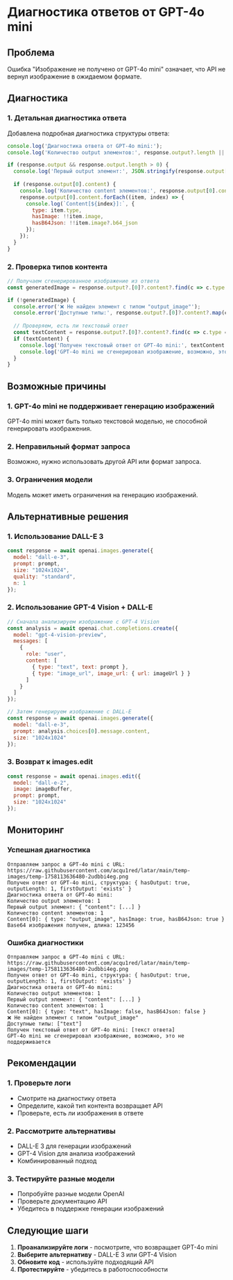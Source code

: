 # Диагностика ответов от GPT-4o mini

## Проблема

Ошибка "Изображение не получено от GPT-4o mini" означает, что API не вернул изображение в ожидаемом формате.

## Диагностика

### 1. Детальная диагностика ответа

Добавлена подробная диагностика структуры ответа:

```javascript
console.log('Диагностика ответа от GPT-4o mini:');
console.log('Количество output элементов:', response.output?.length || 0);

if (response.output && response.output.length > 0) {
  console.log('Первый output элемент:', JSON.stringify(response.output[0], null, 2));
  
  if (response.output[0].content) {
    console.log('Количество content элементов:', response.output[0].content.length);
    response.output[0].content.forEach((item, index) => {
      console.log(`Content[${index}]:`, {
        type: item.type,
        hasImage: !!item.image,
        hasB64Json: !!item.image?.b64_json
      });
    });
  }
}
```

### 2. Проверка типов контента

```javascript
// Получаем сгенерированное изображение из ответа
const generatedImage = response.output?.[0]?.content?.find(c => c.type === "output_image");

if (!generatedImage) {
  console.error('❌ Не найден элемент с типом "output_image"');
  console.error('Доступные типы:', response.output?.[0]?.content?.map(c => c.type) || []);
  
  // Проверяем, есть ли текстовый ответ
  const textContent = response.output?.[0]?.content?.find(c => c.type === "text");
  if (textContent) {
    console.log('Получен текстовый ответ от GPT-4o mini:', textContent.text);
    console.log('GPT-4o mini не сгенерировал изображение, возможно, это не поддерживается');
  }
}
```

## Возможные причины

### 1. GPT-4o mini не поддерживает генерацию изображений

GPT-4o mini может быть только текстовой моделью, не способной генерировать изображения.

### 2. Неправильный формат запроса

Возможно, нужно использовать другой API или формат запроса.

### 3. Ограничения модели

Модель может иметь ограничения на генерацию изображений.

## Альтернативные решения

### 1. Использование DALL-E 3

```javascript
const response = await openai.images.generate({
  model: "dall-e-3",
  prompt: prompt,
  size: "1024x1024",
  quality: "standard",
  n: 1
});
```

### 2. Использование GPT-4 Vision + DALL-E

```javascript
// Сначала анализируем изображение с GPT-4 Vision
const analysis = await openai.chat.completions.create({
  model: "gpt-4-vision-preview",
  messages: [
    {
      role: "user",
      content: [
        { type: "text", text: prompt },
        { type: "image_url", image_url: { url: imageUrl } }
      ]
    }
  ]
});

// Затем генерируем изображение с DALL-E
const response = await openai.images.generate({
  model: "dall-e-3",
  prompt: analysis.choices[0].message.content,
  size: "1024x1024"
});
```

### 3. Возврат к images.edit

```javascript
const response = await openai.images.edit({
  model: "dall-e-2",
  image: imageBuffer,
  prompt: prompt,
  size: "1024x1024"
});
```

## Мониторинг

### Успешная диагностика
```
Отправляем запрос в GPT-4o mini с URL: https://raw.githubusercontent.com/acqu1red/latar/main/temp-images/temp-1758113636480-2udbbi4eg.png
Получен ответ от GPT-4o mini, структура: { hasOutput: true, outputLength: 1, firstOutput: 'exists' }
Диагностика ответа от GPT-4o mini:
Количество output элементов: 1
Первый output элемент: { "content": [...] }
Количество content элементов: 1
Content[0]: { type: "output_image", hasImage: true, hasB64Json: true }
Base64 изображения получен, длина: 123456
```

### Ошибка диагностики
```
Отправляем запрос в GPT-4o mini с URL: https://raw.githubusercontent.com/acqu1red/latar/main/temp-images/temp-1758113636480-2udbbi4eg.png
Получен ответ от GPT-4o mini, структура: { hasOutput: true, outputLength: 1, firstOutput: 'exists' }
Диагностика ответа от GPT-4o mini:
Количество output элементов: 1
Первый output элемент: { "content": [...] }
Количество content элементов: 1
Content[0]: { type: "text", hasImage: false, hasB64Json: false }
❌ Не найден элемент с типом "output_image"
Доступные типы: ["text"]
Получен текстовый ответ от GPT-4o mini: [текст ответа]
GPT-4o mini не сгенерировал изображение, возможно, это не поддерживается
```

## Рекомендации

### 1. Проверьте логи
- Смотрите на диагностику ответа
- Определите, какой тип контента возвращает API
- Проверьте, есть ли изображения в ответе

### 2. Рассмотрите альтернативы
- DALL-E 3 для генерации изображений
- GPT-4 Vision для анализа изображений
- Комбинированный подход

### 3. Тестируйте разные модели
- Попробуйте разные модели OpenAI
- Проверьте документацию API
- Убедитесь в поддержке генерации изображений

## Следующие шаги

1. **Проанализируйте логи** - посмотрите, что возвращает GPT-4o mini
2. **Выберите альтернативу** - DALL-E 3 или GPT-4 Vision
3. **Обновите код** - используйте подходящий API
4. **Протестируйте** - убедитесь в работоспособности
